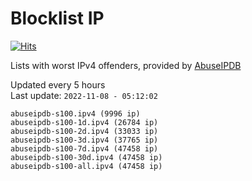 # Blocklist IP

[![Hits](https://hits.seeyoufarm.com/api/count/incr/badge.svg?url=https%3A%2F%2Fgithub.com%2Fborestad%2Fblocklist-ip%2F&count_bg=%2379C83D&title_bg=%23555555&icon=&icon_color=%23E7E7E7&title=hits&edge_flat=false)](https://hits.seeyoufarm.com)

Lists with worst IPv4 offenders, provided by [AbuseIPDB](https://www.abuseipdb.com/)

<!-- FOOTER-PLACEHOLDER -->
Updated every 5 hours<br>
Last update: `2022-11-08 - 05:12:02`
```
abuseipdb-s100.ipv4 (9996 ip)
abuseipdb-s100-1d.ipv4 (26784 ip)
abuseipdb-s100-2d.ipv4 (33033 ip)
abuseipdb-s100-3d.ipv4 (37765 ip)
abuseipdb-s100-7d.ipv4 (47458 ip)
abuseipdb-s100-30d.ipv4 (47458 ip)
abuseipdb-s100-all.ipv4 (47458 ip)
```
